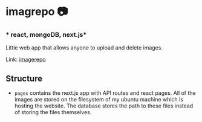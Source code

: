 # imagrepo 📷
### * react, mongoDB, next.js*
Little web app that allows anyone to upload and delete images.

Link: [imagerepo](http://spaceballcookie.hopto.org:3002)

## Structure
- `pages` contains the next.js app with API routes and react pages. All of the
images are stored on the filesystem of my ubuntu machine which is hosting the website.
The database stores the path to these files instead of storing the files themselves.

